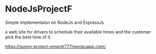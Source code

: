 # NodeJsProjectF
Simple implementaion on NodeJs and ExpressJs

a web site for drivers to schedule their available times and the customer pick the best time of it.

  https://sunny-project-omardr777.herokuapp.com/
